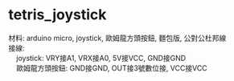 # tetris_joystick  
材料: arduino micro, joystick, 歐姆龍方頭按鈕, 麵包版, 公對公杜邦線  
接線:  
&nbsp;&nbsp;&nbsp;&nbsp;joystick: VRY接A1, VRX接A0, 5V接VCC, GND接GND    
&nbsp;&nbsp;&nbsp;&nbsp;歐姆龍方頭按鈕: GND接GND, OUT接3號數位接, VCC接VCC  
